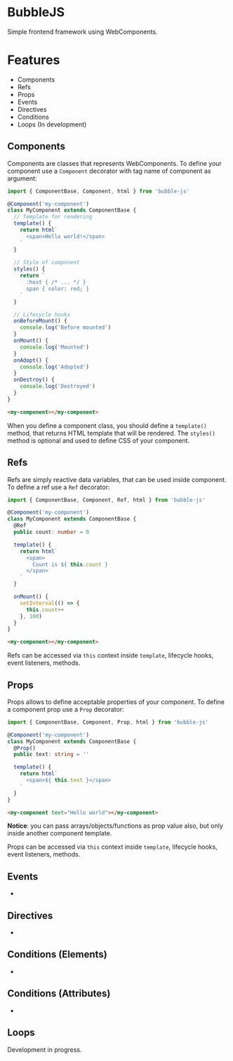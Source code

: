 # BubbleJS
Simple frontend framework using WebComponents.

# Features
- Components
- Refs 
- Props
- Events
- Directives
- Conditions
- Loops (In development)

## Components
Components are classes that represents WebComponents. To define your component use a `Component` decorator with tag name of component as argument:

```ts
import { ComponentBase, Component, html } from 'bubble-js'

@Component('my-component')
class MyComponent extends ComponentBase {
  // Template for rendering
  template() {
    return html`
      <span>Hello world!</span>
    `
  }
  
  // Style of component
  styles() {
    return `
      :host { /* ... */ }
      span { color: red; }
    `
  }

  // Lifecycle hooks
  onBeforeMount() {
    console.log('Before mounted')
  }
  onMount() {
    console.log('Mounted')
  }
  onAdopt() {
    console.log('Adopted')
  }
  onDestroy() {
    console.log('Destroyed')
  }
}
```
```html
<my-component></my-component>
```

When you define a component class, you should define a `template()` method, that returns HTML template that will be rendered.
The `styles()` method is optional and used to define CSS of your component.

## Refs
Refs are simply reactive data variables, that can be used inside component. To define a ref use a `Ref` decorator:

```ts
import { ComponentBase, Component, Ref, html } from 'bubble-js'

@Component('my-component')
class MyComponent extends ComponentBase {
  @Ref
  public count: number = 0

  template() {
    return html`
      <span>
        Count is ${ this.count }
      </span>
    `
  }

  onMount() {
    setInterval(() => {
      this.count++
    }, 100)
  }
}
```
```html
<my-component></my-component>
```

Refs can be accessed via `this` context inside `template`, lifecycle hooks, event listeners, methods.

## Props
Props allows to define acceptable properties of your component. To define a component prop use a `Prop` decorator:

```ts
import { ComponentBase, Component, Prop, html } from 'bubble-js'

@Component('my-component')
class MyComponent extends ComponentBase {
  @Prop()
  public text: string = ''

  template() {
    return html`
      <span>${ this.text }</span>
    `
  }
}
```
```html
<my-component text="Hello world"></my-component>
```

**Notice**: you can pass arrays/objects/functions as prop value also, but only inside another component template.

Props can be accessed via `this` context inside `template`, lifecycle hooks, event listeners, methods.

## Events
-

## Directives
-

## Conditions (Elements)
-

## Conditions (Attributes)
-

## Loops
Development in progress.
